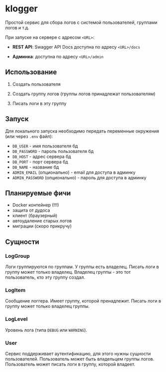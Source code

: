 # klogger

Простой сервис для сбора логов с системой пользователей, группами логов и т.д. 

При запуске на сервере с адресом `<URL>`:

- __REST API__: Swagger API Docs доступна по адресу `<URL>/docs`

- __Админка__: доступна по адресу `<URL>/admin`

## Использование

1) Создать пользователя

2) Создать группу логов (группы логов принадлежат пользователям)

3) Писать логи в эту группу

## Запуск

Для локального запуска необходимо передать переменные окружения (или через `.env` файл):

- `DB_USER` - имя пользователя бд
- `DB_PASSWORD` - пароль пользователя бд
- `DB_HOST` - адрес сервера бд
- `DB_PORT` - порт сервера бд
- `DB_NAME` - название бд
- `ADMIN_EMAIL` (опционально) - email для доступа в админку
- `ADMIN_PASSWORD` (опционально) - пароль для доступа в админку

## Планируемые фичи

- Docker контейнер (!!!)
- защита от дудоса
- клиент (браузерный)
- автоудаление старых логов
- миграции (скоро прикручу)

## Сущности

### LogGroup

Логи группируются по группам. У группы есть владелец. Писать логи в группу может только владелец. Владелец группы - это тот пользователь, кто эту группу создал.

### LogItem

Сообщение логгера. Имеет группу, которой пренадлежит. Писать логи в группу может только владелец группы.

### LogLevel

Уровень лога (типа `DEBUG` или `WARNING`).

### User

Сервис поддерживает аутентификацию, для этого нужны сущности пользователей. Пользователь может быть владельцем группы логов. Пользователь может писать логи в группу, которой владеет.
